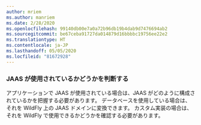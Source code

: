 ```yaml
---
author: mriem
ms.author: manriem
ms.date: 2/28/2020
ms.openlocfilehash: 99140db00e7a0a72b96db19b4dab9d7476694ab2
ms.sourcegitcommit: be67ceba91727da014879d16bbbbc19756ee22e2
ms.translationtype: HT
ms.contentlocale: ja-JP
ms.lasthandoff: 05/05/2020
ms.locfileid: "81672928"
---
```

### <a name="determine-whether-jaas-is-in-use"></a>JAAS が使用されているかどうかを判断する

アプリケーションで JAAS が使用されている場合は、JAAS がどのように構成されているかを把握する必要があります。 データベースを使用している場合は、それを WildFly 上の JAAS ドメインに変換できます。 カスタム実装の場合は、それを WildFly で使用できるかどうかを確認する必要があります。
